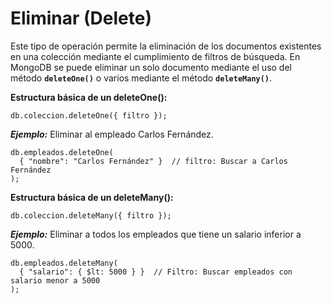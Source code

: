 # Eliminar (Delete)

Este tipo de operación permite la eliminación de los documentos existentes en una colección mediante el cumplimiento de filtros de búsqueda. En MongoDB se puede eliminar un solo documento mediante el uso del método **`deleteOne()`** o varios mediante el método **`deleteMany()`**.

**Estructura básica de un deleteOne():**

```
db.coleccion.deleteOne({ filtro });
```

**_Ejemplo:_** Eliminar al empleado Carlos Fernández.

```
db.empleados.deleteOne(
  { "nombre": "Carlos Fernández" }  // filtro: Buscar a Carlos Fernández
);
```

**Estructura básica de un deleteMany():**

```
db.coleccion.deleteMany({ filtro });
```

**_Ejemplo:_** Eliminar a todos los empleados que tiene un salario inferior a 5000.

```
db.empleados.deleteMany(
  { "salario": { $lt: 5000 } }  // Filtro: Buscar empleados con salario menor a 5000
);
```
